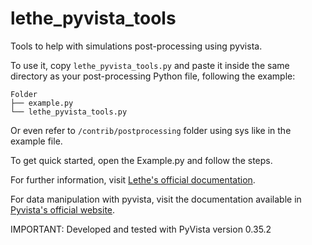 # lethe_pyvista_tools

Tools to help with simulations post-processing using pyvista.

To use it, copy ```lethe_pyvista_tools.py``` and paste it inside the same directory as your post-processing Python file, following the example:

```
Folder
├── example.py
└── lethe_pyvista_tools.py
```

Or even refer to ```/contrib/postprocessing``` folder using sys like in the example file.

To get quick started, open the Example.py and follow the steps.

For further information, visit [Lethe's official documentation](https://lethe-cfd.github.io/lethe/index.html).

For data manipulation with pyvista, visit the documentation available in [Pyvista's official website](https://docs.pyvista.org/).

IMPORTANT: Developed and tested with PyVista version 0.35.2